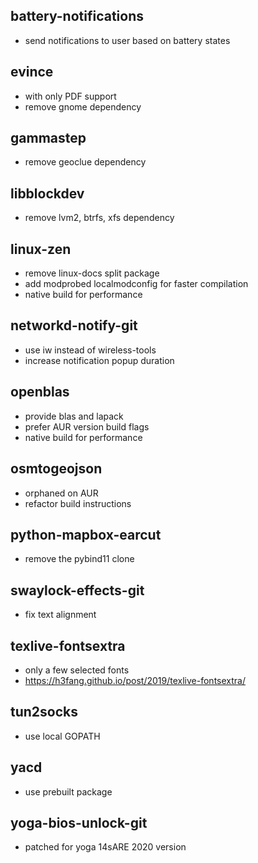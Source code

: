## battery-notifications
- send notifications to user based on battery states

## evince
- with only PDF support
- remove gnome dependency

## gammastep
- remove geoclue dependency

## libblockdev
- remove lvm2, btrfs, xfs dependency

## linux-zen
- remove linux-docs split package
- add modprobed localmodconfig for faster compilation
- native build for performance

## networkd-notify-git
- use iw instead of wireless-tools
- increase notification popup duration

## openblas
- provide blas and lapack
- prefer AUR version build flags
- native build for performance

## osmtogeojson
- orphaned on AUR
- refactor build instructions

## python-mapbox-earcut
- remove the pybind11 clone

## swaylock-effects-git
- fix text alignment

## texlive-fontsextra
- only a few selected fonts
- https://h3fang.github.io/post/2019/texlive-fontsextra/

## tun2socks
- use local GOPATH

## yacd
- use prebuilt package

## yoga-bios-unlock-git
- patched for yoga 14sARE 2020 version

